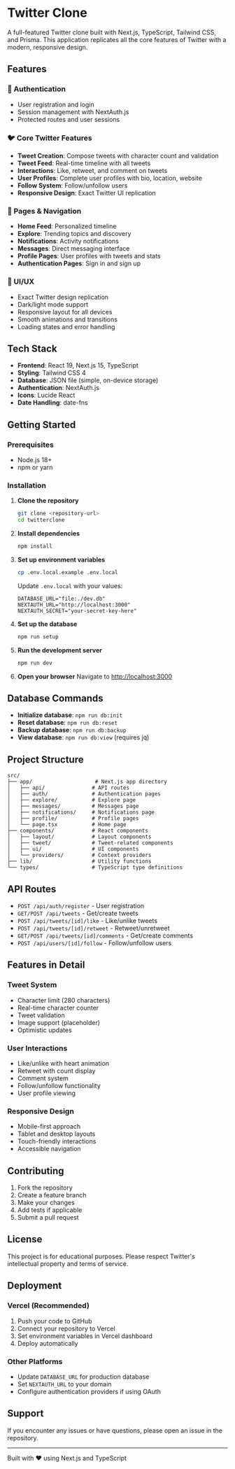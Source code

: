 # Twitter Clone

A full-featured Twitter clone built with Next.js, TypeScript, Tailwind CSS, and Prisma. This application replicates all the core features of Twitter with a modern, responsive design.

## Features

### 🔐 Authentication
- User registration and login
- Session management with NextAuth.js
- Protected routes and user sessions

### 🐦 Core Twitter Features
- **Tweet Creation**: Compose tweets with character count and validation
- **Tweet Feed**: Real-time timeline with all tweets
- **Interactions**: Like, retweet, and comment on tweets
- **User Profiles**: Complete user profiles with bio, location, website
- **Follow System**: Follow/unfollow users
- **Responsive Design**: Exact Twitter UI replication

### 📱 Pages & Navigation
- **Home Feed**: Personalized timeline
- **Explore**: Trending topics and discovery
- **Notifications**: Activity notifications
- **Messages**: Direct messaging interface
- **Profile Pages**: User profiles with tweets and stats
- **Authentication Pages**: Sign in and sign up

### 🎨 UI/UX
- Exact Twitter design replication
- Dark/light mode support
- Responsive layout for all devices
- Smooth animations and transitions
- Loading states and error handling

## Tech Stack

- **Frontend**: React 19, Next.js 15, TypeScript
- **Styling**: Tailwind CSS 4
- **Database**: JSON file (simple, on-device storage)
- **Authentication**: NextAuth.js
- **Icons**: Lucide React
- **Date Handling**: date-fns

## Getting Started

### Prerequisites

- Node.js 18+ 
- npm or yarn

### Installation

1. **Clone the repository**
   ```bash
   git clone <repository-url>
   cd twitterclone
   ```

2. **Install dependencies**
   ```bash
   npm install
   ```

3. **Set up environment variables**
   ```bash
   cp .env.local.example .env.local
   ```
   
   Update `.env.local` with your values:
   ```env
   DATABASE_URL="file:./dev.db"
   NEXTAUTH_URL="http://localhost:3000"
   NEXTAUTH_SECRET="your-secret-key-here"
   ```

4. **Set up the database**
   ```bash
   npm run setup
   ```

5. **Run the development server**
   ```bash
   npm run dev
   ```

6. **Open your browser**
   Navigate to [http://localhost:3000](http://localhost:3000)

## Database Commands

- **Initialize database**: `npm run db:init`
- **Reset database**: `npm run db:reset`
- **Backup database**: `npm run db:backup`
- **View database**: `npm run db:view` (requires jq)

## Project Structure

```
src/
├── app/                    # Next.js app directory
│   ├── api/               # API routes
│   ├── auth/              # Authentication pages
│   ├── explore/           # Explore page
│   ├── messages/          # Messages page
│   ├── notifications/     # Notifications page
│   ├── profile/           # Profile pages
│   └── page.tsx           # Home page
├── components/            # React components
│   ├── layout/            # Layout components
│   ├── tweet/             # Tweet-related components
│   ├── ui/                # UI components
│   └── providers/         # Context providers
├── lib/                   # Utility functions
└── types/                 # TypeScript type definitions
```

## API Routes

- `POST /api/auth/register` - User registration
- `GET/POST /api/tweets` - Get/create tweets
- `POST /api/tweets/[id]/like` - Like/unlike tweets
- `POST /api/tweets/[id]/retweet` - Retweet/unretweet
- `GET/POST /api/tweets/[id]/comments` - Get/create comments
- `POST /api/users/[id]/follow` - Follow/unfollow users

## Features in Detail

### Tweet System
- Character limit (280 characters)
- Real-time character counter
- Tweet validation
- Image support (placeholder)
- Optimistic updates

### User Interactions
- Like/unlike with heart animation
- Retweet with count display
- Comment system
- Follow/unfollow functionality
- User profile viewing

### Responsive Design
- Mobile-first approach
- Tablet and desktop layouts
- Touch-friendly interactions
- Accessible navigation

## Contributing

1. Fork the repository
2. Create a feature branch
3. Make your changes
4. Add tests if applicable
5. Submit a pull request

## License

This project is for educational purposes. Please respect Twitter's intellectual property and terms of service.

## Deployment

### Vercel (Recommended)
1. Push your code to GitHub
2. Connect your repository to Vercel
3. Set environment variables in Vercel dashboard
4. Deploy automatically

### Other Platforms
- Update `DATABASE_URL` for production database
- Set `NEXTAUTH_URL` to your domain
- Configure authentication providers if using OAuth

## Support

If you encounter any issues or have questions, please open an issue in the repository.

---

Built with ❤️ using Next.js and TypeScript
